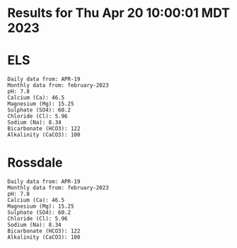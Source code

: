 # Results for Thu Apr 20 10:00:01 MDT 2023
# ELS
```
Daily data from: APR-19
Monthly data from: february-2023
pH: 7.8
Calcium (Ca): 46.5
Magnesium (Mg): 15.25
Sulphate (SO4): 60.2
Chloride (Cl): 5.96
Sodium (Na): 8.34
Bicarbonate (HCO3): 122
Alkalinity (CaCO3): 100
```
# Rossdale
```
Daily data from: APR-19
Monthly data from: february-2023
pH: 7.8
Calcium (Ca): 46.5
Magnesium (Mg): 15.25
Sulphate (SO4): 60.2
Chloride (Cl): 5.96
Sodium (Na): 8.34
Bicarbonate (HCO3): 122
Alkalinity (CaCO3): 100
```
